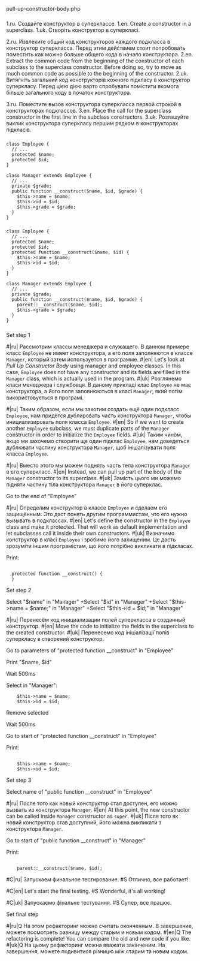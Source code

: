 pull-up-constructor-body:php

###

1.ru. Создайте конструктор в суперклассе.
1.en. Create a constructor in a superclass.
1.uk. Створіть конструктор в суперкласі.

2.ru. Извлеките общий код конструкторов каждого подкласса в конструктор суперкласса. Перед этим действием стоит попробовать поместить как можно больше общего кода в начало конструктора.
2.en. Extract the common code from the beginning of the constructor of each subclass to the superclass constructor. Before doing so, try to move as much common code as possible to the beginning of the constructor.
2.uk. Витягніть загальний код конструкторів кожного підкласу в конструктор суперкласу. Перед цією дією варто спробувати помістити якомога більше загального коду в початок конструктора.

3.ru. Поместите вызов конструктора суперкласса первой строкой в конструкторах подклассов.
3.en. Place the call for the superclass constructor in the first line in the subclass constructors.
3.uk. Розташуйте виклик конструктора суперкласу першим рядком в конструкторах підкласів.



###

```
class Employee {
  // ...
  protected $name;
  protected $id;
}
   
class Manager extends Employee {
  // ...
  private $grade;
  public function __construct($name, $id, $grade) {
    $this->name = $name;
    $this->id = $id;
    $this->grade = $grade;
  }
}
```

###

```
class Employee {
  // ...
  protected $name;
  protected $id;
  protected function __construct($name, $id) {
    $this->name = $name;
    $this->id = $id;
  }
}
   
class Manager extends Employee {
  // ...
  private $grade;
  public function __construct($name, $id, $grade) {
    parent::__construct($name, $id);
    $this->grade = $grade;
  }
}
```

###

Set step 1

#|ru| Рассмотрим классы менеджера и служащего. В данном примере класс <code>Employee</code> не имеет конструктора, а его поля заполняются в классе <code>Manager</code>, который затем используется в программе.
#|en| Let's look at <i>Pull Up Constructor Body</i> using manager and employee classes. In this case, <code>Employee</code> does not have any constructor and its fields are filled in the <code>Manager</code> class, which is actually used in the program.
#|uk| Розглянемо класи менеджера і службовця. В даному прикладі клас <code>Employee</code> не має конструктора, а його поля заповнюються в класі <code>Manager</code>, який потім використовується в програмі.

#|ru| Таким образом, если мы захотим создать ещё один подкласс <code>Employee</code>, нам придётся дублировать часть конструктора <code>Manager</code>, чтобы инициализировать поля класса <code>Employee</code>.
#|en| So if we want to create another <code>Employee</code> subclass, we must duplicate parts of the <code>Manager</code> constructor in order to initialize the <code>Employee</code> fields.
#|uk| Таким чином, якщо ми захочемо створити ще один підклас <code>Employee</code>, нам доведеться дублювати частину конструктора <code>Manager</code>, щоб ініціалізувати поля класса <code>Employee</code>.

#|ru| Вместо этого мы можем поднять часть тела конструктора <code>Manager</code> в его суперкласс.
#|en| Instead, we can pull up part of the body of the <code>Manager</code> constructor to its superclass.
#|uk| Замість цього ми можемо підняти частину тіла конструктора <code>Manager</code> в його суперклас.

Go to the end of "Employee"

#|ru| Определим конструктор в классе <code>Employee</code> и сделаем его защищённым. Это даст понять другим программистам, что его нужно вызывать в подклассах.
#|en| Let's define the constructor in the <code>Employee</code> class and make it protected. That will work as default implementation and let subclasses call it inside their own constructors.
#|uk| Визначимо конструктор в класі <code>Employee</code> і зробимо його захищеним. Це дасть зрозуміти іншим програмістам, що його потрібно викликати в підкласах.

Print:
```

  protected function __construct() {
  }
```

Set step 2

Select "$name" in "Manager"
+Select "$id" in "Manager"
+Select "$this->name = $name;" in "Manager"
+Select "$this->id = $id;" in "Manager"

#|ru| Перенесём код инициализации полей суперкласса в созданный конструктор.
#|en| Move the code to initialize the fields in the superclass to the created constructor.
#|uk| Перенесемо код ініціалізації полів суперкласу в створений конструктор.

Go to parameters of "protected function __construct" in "Employee"

Print "$name, $id"

Wait 500ms

Select in "Manager":
```
    $this->name = $name;
    $this->id = $id;

```

Remove selected

Wait 500ms

Go to start of "protected function __construct" in "Employee"

Print:
```

    $this->name = $name;
    $this->id = $id;
```

Set step 3

Select name of "public function __construct" in "Employee"

#|ru| После того как новый конструктор стал доступен, его можно вызвать из конструктора <code>Manager</code>.
#|en| At this point, the new constructor can be called inside <code>Manager</code> constructor as <code>super</code>.
#|uk| Після того як новий конструктор став доступний, його можна викликати з конструктора <code>Manager</code>.

Go to start of "public function __construct" in "Manager"

Print:
```

    parent::__construct($name, $id);
```

#C|ru| Запускаем финальное тестирование.
#S Отлично, все работает!

#C|en| Let's start the final testing.
#S Wonderful, it's all working!

#C|uk| Запускаємо фінальне тестування.
#S Супер, все працює.

Set final step

#|ru|Q На этом рефакторинг можно считать оконченным. В завершение, можете посмотреть разницу между старым и новым кодом.
#|en|Q The refactoring is complete! You can compare the old and new code if you like.
#|uk|Q На цьому рефакторинг можна вважати закінченим. На завершення, можете подивитися різницю між старим та новим кодом.